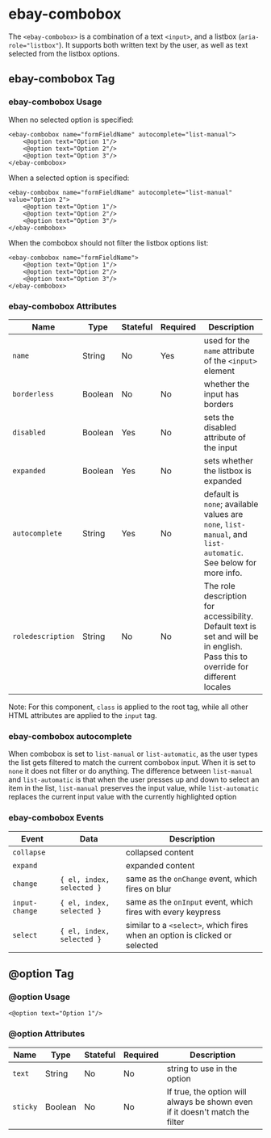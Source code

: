 # ebay-combobox

The `<ebay-combobox>` is a combination of a text `<input>`, and a listbox (`aria-role="listbox"`). It supports both written text by the user, as well as text selected from the listbox options.

## ebay-combobox Tag

### ebay-combobox Usage

When no selected option is specified:

```marko
<ebay-combobox name="formFieldName" autocomplete="list-manual">
    <@option text="Option 1"/>
    <@option text="Option 2"/>
    <@option text="Option 3"/>
</ebay-combobox>
```

When a selected option is specified:

```marko
<ebay-combobox name="formFieldName" autocomplete="list-manual" value="Option 2">
    <@option text="Option 1"/>
    <@option text="Option 2"/>
    <@option text="Option 3"/>
</ebay-combobox>
```

When the combobox should not filter the listbox options list:

```marko
<ebay-combobox name="formFieldName">
    <@option text="Option 1"/>
    <@option text="Option 2"/>
    <@option text="Option 3"/>
</ebay-combobox>
```

### ebay-combobox Attributes

Name | Type | Stateful | Required | Description
--- | --- | --- | --- | ---
`name` | String | No | Yes | used for the `name` attribute of the `<input>` element
`borderless` | Boolean | No | No | whether the input has borders
`disabled` | Boolean | Yes | No | sets the disabled attribute of the input
`expanded` | Boolean | Yes | No | sets whether the listbox is expanded
`autocomplete` | String | Yes | No | default is `none`; available values are `none`,  `list-manual`, and `list-automatic`. See below for more info.
`roledescription` | String | No | No | The role description for accessibility. Default text is set and will be in english. Pass this to override for different locales

Note: For this component, `class` is applied to the root tag, while all other HTML attributes are applied to the `input` tag.

### ebay-combobox autocomplete
When combobox is set to `list-manual` or `list-automatic`, as the user types the list gets filtered to match the current combobox input. When it is set to `none` it does not filter or do anything.
The difference between `list-manual` and `list-automatic` is that when the user presses up and down to select an item in the list, `list-manual` preserves the input value, while `list-automatic` replaces the current input value with the currently highlighted option

### ebay-combobox Events

Event | Data |  Description
--- | --- | ---
`collapse` | | collapsed content
`expand` | | expanded content
`change` | `{ el, index, selected }` | same as the `onChange` event, which fires on blur
`input-change` | `{ el, index, selected }` | same as the `onInput` event, which fires with every keypress
`select` | `{ el, index, selected }` | similar to a `<select>`, which fires when an option is clicked or selected

## @option Tag

### @option Usage

```marko
<@option text="Option 1"/>
```

### @option Attributes

Name | Type | Stateful | Required | Description
--- | --- | --- | --- | ---
`text` | String | No | No | string to use in the option
`sticky` | Boolean | No | No | If true, the option will always be shown even if it doesn't match the filter
